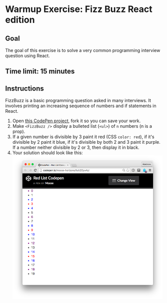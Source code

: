 # Warmup Exercise: Fizz Buzz React edition

## Goal

The goal of this exercise is to solve a very common programming interview
question using React.

## Time limit: 15 minutes

## Instructions

FizzBuzz is a basic programming question asked in many interviews. It involves
printing an increasing sequence of numbers and if statements in React.

1. Open [this CodePen project](http://codepen.io/moose-horizons/pen/zBzQvK?editors=0010),
   fork it so you can save your work.
1. Make `<FizzBuzz />` display a bulleted list (`<ul>`) of `n` numbers
   (n is a prop).
1. If a given number is divisible by 3 paint it red (CSS `color: red`),
   if it's divisible by 2 paint it blue, if it's divisible by both 2 and 3
   paint it purple. If a number neither divisible by 2 or 3, then display it
   in black.
1. Your solution should look like this:
  ![](img/codepen-fizz.png)
